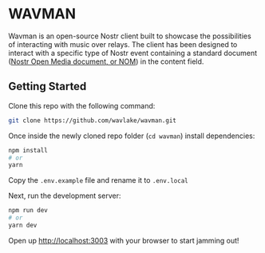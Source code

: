 # WAVMAN

Wavman is an open-source Nostr client built to showcase the possibilities of interacting with music over relays. The client has been designed to interact with a specific type of Nostr event containing a standard document ([Nostr Open Media document, or NOM](https://github.com/wavlake/nom-spec)) in the content field.

## Getting Started

Clone this repo with the following command:

```bash
git clone https://github.com/wavlake/wavman.git
```

Once inside the newly cloned repo folder (`cd wavman`) install dependencies:

```bash
npm install
# or
yarn
```

Copy the `.env.example` file and rename it to `.env.local`

Next, run the development server:

```bash
npm run dev
# or
yarn dev
```

Open up [http://localhost:3003](http://localhost:3003) with your browser to start jamming out!
